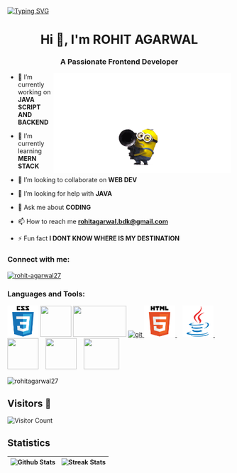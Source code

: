  [![Typing SVG](https://readme-typing-svg.demolab.com?font=Fira+Code&pause=1000&color=000000&center=true&vCenter=true&width=783&height=79&lines=%E2%9D%A4%EF%B8%8F+WAY+TO+BECOME+MERN+STACK+DEVELOPER++%2C+CHECK+OUT+MY+REPO'S+%E2%9D%A4%EF%B8%8F+)](https://git.io/typing-svg)
 
<h1 align="center">Hi 👋, I'm ROHIT AGARWAL</h1>
<h3 align="center">A Passionate Frontend Developer</h3>
<img align="right" alt="Coding" width="400" src= "https://github.com/rohitagarwal27/rohitagarwal27/blob/main/photof.gif">




- 🔭 I’m currently working on **JAVA SCRIPT AND BACKEND**

- 🌱 I’m currently learning **MERN STACK**

- 👯 I’m looking to collaborate on **WEB DEV**

- 🤝 I’m looking for help with **JAVA**

- 💬 Ask me about **CODING**

- 📫 How to reach me **rohitagarwal.bdk@gmail.com**

- ⚡ Fun fact **I DONT KNOW WHERE IS MY DESTINATION**
<h3 align="left">Connect with me:</h3>
<p align="left">
<a href="https://linkedin.com/in/rohit-agarwal27" target="_blank";><img align="center" src="link.png" alt="rohit-agarwal27" height="50" width="50" /></a>
</p>

<h3 align="left">Languages and Tools:</h3>
<p align="left">  <img src="https://raw.githubusercontent.com/devicons/devicon/master/icons/css3/css3-original-wordmark.svg" alt="css3" width="70" height="70"/> </a>
<a href="https://github.com/" target="_blank"><img src="https://github.githubassets.com/assets/GitHub-Mark-ea2971cee799.png" width="70" height="70"/></a>
<a href="https://en.wikipedia.org/wiki/Markdown" target="_blank"><img src="https://www.iconbolt.com/preview/facebook/bootstrap-icons/markdown-fill.svg" width="120" height="70"/></a>
<a href="https://git-scm.com/" target="_blank" rel="noreferrer"> <img src="https://www.vectorlogo.zone/logos/git-scm/git-scm-icon.svg" alt="git" width="70" height="70"/> </a> <a href="https://www.w3.org/html/" target="_blank" rel="noreferrer"> <img src="https://raw.githubusercontent.com/devicons/devicon/master/icons/html5/html5-original-wordmark.svg" alt="html5" width="70" height="70"/> </a>
 &nbsp;&nbsp;
<a href="https://www.java.com" target="_blank" rel="noreferrer"> <img src="https://raw.githubusercontent.com/devicons/devicon/master/icons/java/java-original.svg" alt="java" width="70" height="70"/> </a>
 &nbsp;&nbsp;
<a href="https://jquery.com/" target="_blank"><img src="https://static-00.iconduck.com/assets.00/jquery-icon-icon-512x507-kvrw1iok.png" width="70" height="70"/></a>
 &nbsp;&nbsp;
<a href="https://en.wikipedia.org/wiki/JavaScript" target="_blank"><img src="https://upload.wikimedia.org/wikipedia/commons/thumb/6/6a/JavaScript-logo.png/800px-JavaScript-logo.png" width="70" height="70"/></a>
&nbsp;&nbsp;
<a href="https://getbootstrap.com/" target="_blank"><img src="https://getbootstrap.com/docs/5.0/assets/brand/bootstrap-logo.svg" width="80" height="70"/></a></p>

<p><img align="center" src="https://github-readme-stats.vercel.app/api/top-langs?username=rohitagarwal27&show_icons=true&locale=en&layout=compact" alt="rohitagarwal27" /></p>
 
## Visitors 👀  
![Visitor Count](https://profile-counter.glitch.me/rohitagarwal27/count.svg)

## Statistics 
![Github Stats](https://github-readme-stats.zohan.tech/api?username=rohitagarwal27&show_icons=true&theme=leafy_border=true&border_radius=10) | ![Streak Stats](http://github-readme-streak-stats.herokuapp.com?user=rohitagarwal27&theme=leafy_border=true&border_radius=10) |
-- | -- 

